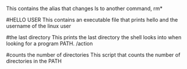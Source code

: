 This contains the alias that changes ls to another command, rm*

#HELLO USER
This contains an executable file that prints hello and the username of the linux user

#the last directory
This prints the last directory the shell looks into when looking for a program PATH. /action

#counts the number of directories
This script that counts the number of directories in the PATH

